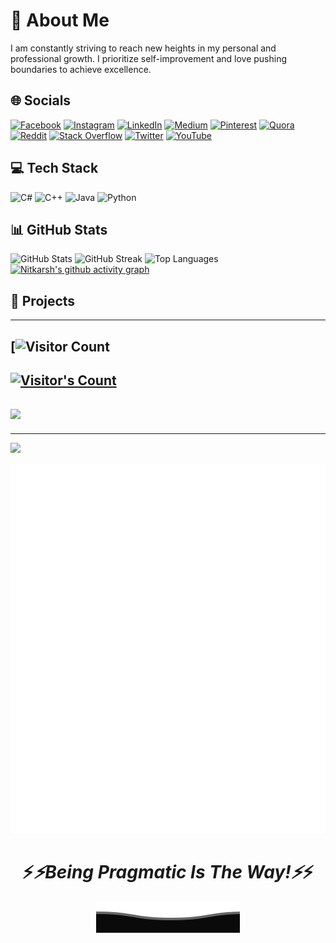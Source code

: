 <!-- Add your introduction or personal statement here -->
# 💫 About Me
I am constantly striving to reach new heights in my personal and professional growth. I prioritize self-improvement and love pushing boundaries to achieve excellence.

<!-- Add links to your CV, resume, project details, and skills -->
## 🌐 Socials
[![Facebook](https://img.shields.io/badge/Facebook-%231877F2.svg?logo=Facebook&logoColor=white)](https://www.facebook.com/nitkarsh.chourasia.3/)
[![Instagram](https://img.shields.io/badge/Instagram-%23E4405F.svg?logo=Instagram&logoColor=white)](https://www.instagram.com/nitkarsh.chourasia/)
[![LinkedIn](https://img.shields.io/badge/LinkedIn-%230077B5.svg?logo=linkedin&logoColor=white)](https://www.linkedin.com/in/nitkarsh-chourasia-a32a21218/)
[![Medium](https://img.shields.io/badge/Medium-12100E?logo=medium&logoColor=white)](https://medium.com/@playnitkarsh)
[![Pinterest](https://img.shields.io/badge/Pinterest-%23E60023.svg?logo=Pinterest&logoColor=white)](https://pinterest.com/NitkarshChourasia/)
[![Quora](https://img.shields.io/badge/Quora-%23B92B27.svg?logo=Quora&logoColor=white)](https://www.quora.com/profile/Nitkarsh-Chourasia-1)
[![Reddit](https://img.shields.io/badge/Reddit-%23FF4500.svg?logo=Reddit&logoColor=white)](https://www.reddit.com/user/NitkarshC)
[![Stack Overflow](https://img.shields.io/badge/-Stackoverflow-FE7A16?logo=stack-overflow&logoColor=white)](https://stackoverflow.com/users/16444659/nitkarsh-chourasia)
[![Twitter](https://img.shields.io/badge/Twitter-%231DA1F2.svg?logo=Twitter&logoColor=white)](https://twitter.com/NitkarshC)
[![YouTube](https://img.shields.io/badge/YouTube-%23FF0000.svg?logo=YouTube&logoColor=white)](https://www.youtube.com/channel/UCjZbPEyOT2M44rN4lq98kNQ)

<!-- Add your tech stack and skills -->
## 💻 Tech Stack
![C#](https://img.shields.io/badge/c%23-%23239120.svg?style=for-the-badge&logo=c-sharp&logoColor=white)
![C++](https://img.shields.io/badge/c++-%2300599C.svg?style=for-the-badge&logo=c%2B%2B&logoColor=white)
![Java](https://img.shields.io/badge/java-%23ED8B00.svg?style=for-the-badge&logo=java&logoColor=white)
![Python](https://img.shields.io/badge/python-3670A0?style=for-the-badge&logo=python&logoColor=ffdd54)
<!-- Add more badges for the technologies you work with -->

<!-- Add your GitHub stats and top languages -->
## 📊 GitHub Stats
![GitHub Stats](https://github-readme-stats.vercel.app/api?username=NitkarshChourasia&theme=highcontrast&hide_border=false&include_all_commits=true&count_private=false)
![GitHub Streak](https://github-readme-streak-stats.herokuapp.com/?user=NitkarshChourasia&theme=highcontrast&hide_border=false)
![Top Languages](https://github-readme-stats.vercel.app/api/top-langs/?username=NitkarshChourasia&theme=highcontrast&hide_border=false&include_all_commits=true&count_private=false&layout=compact)
[![Nitkarsh's github activity graph](https://github-readme-activity-graph.vercel.app/graph?username=NitkarshChourasia&theme=chartreuse-dark)](https://github.com/NitkarshChourasia/github-readme-activity-graph)

<!-- Add your project details -->
## 🚀 Projects
<!-- Add details about your projects, such as descriptions, technologies used, and links to repositories or project pages -->

<!-- Add any additional sections or content you want -->

<!-- Add your own closing message -->
---
[![Visitor Count](https://profile-counter.glitch.me/NitkarshChourasia/count.svg)
---
[![Visitor's Count](https://visitcount.itsvg.in/api?id=NitkarshChourasia&icon=7&color=0)](https://visitcount.itsvg.in)
---

[![](https://visitcount.itsvg.in/api?id=NitkarshChourasia&icon=7&color=0)](https://visitcount.itsvg.in)
---

---
[![](https://visitcount.itsvg.in/api?id=NitkarshChourasia&icon=7&color=0)](https://visitcount.itsvg.in)
<!-- Made with ❤️ Nitkarsh -->

<!-- Add any attribution or credits if needed -->
<!-- Made with ❤️ by Nitkarsh -->

<p align="center">
        <img src="https://raw.githubusercontent.com/NitkarshChourasia/NitkarshChourasia/main/my_introduction.svg" alt="Github Stats" />
</p>

<h1 align='center'>⚡️<i>⚡️Being Pragmatic Is The Way!⚡️</i>⚡️</h1>

<p align="center">
        <img src="https://raw.githubusercontent.com/NitkarshChourasia/NitkarshChourasia/main/Bottom.svg" alt="Github Stats" />
</p>
